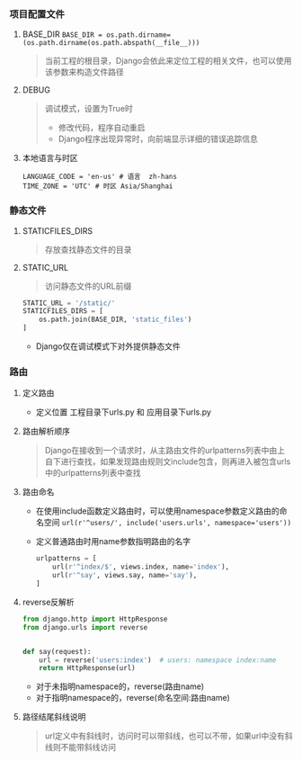 ### 项目配置文件

1. BASE_DIR
   `BASE_DIR = os.path.dirname=(os.path.dirname(os.path.abspath(__file__)))`

   > 当前工程的根目录，Django会依此来定位工程的相关文件，也可以使用该参数来构造文件路径

2. DEBUG

   > 调试模式，设置为True时
   >
   > * 修改代码，程序自动重启
   > * Django程序出现异常时，向前端显示详细的错误追踪信息

3. 本地语言与时区

   ```pythn
   LANGUAGE_CODE = 'en-us' # 语言  zh-hans
   TIME_ZONE = 'UTC' # 时区 Asia/Shanghai
   ```

### 静态文件

1. STATICFILES_DIRS

   > 存放查找静态文件的目录

2. STATIC_URL

   > 访问静态文件的URL前缀

   ```python
   STATIC_URL = '/static/'
   STATICFILES_DIRS = [
       os.path.join(BASE_DIR, 'static_files')
   ]
   ```

   - Django仅在调试模式下对外提供静态文件

### 路由

1. 定义路由

   * 定义位置
     工程目录下urls.py 和 应用目录下urls.py

2. 路由解析顺序

   > Django在接收到一个请求时，从主路由文件的urlpatterns列表中由上自下进行查找，如果发现路由规则文include包含，则再进入被包含urls中的urlpatterns列表中查找

3. 路由命名

   * 在使用include函数定义路由时，可以使用namespace参数定义路由的命名空间
     `url(r'^users/', include('users.urls', namespace='users'))`

   * 定义普通路由时用name参数指明路由的名字

     ```python
     urlpatterns = [
         url(r'^index/$', views.index, name='index'),
         url(r'^say', views.say, name='say'),
     ]
     ```

4. reverse反解析

   ```python
   from django.http import HttpResponse
   from django.urls import reverse
   
   
   def say(request):
       url = reverse('users:index')  # users: namespace index:name
       return HttpResponse(url)
   ```

   * 对于未指明namespace的，reverse(路由name)
   * 对于指明namespace的，reverse(命名空间:路由name)

5. 路径结尾斜线说明

   > url定义中有斜线时，访问时可以带斜线，也可以不带，如果url中没有斜线则不能带斜线访问

